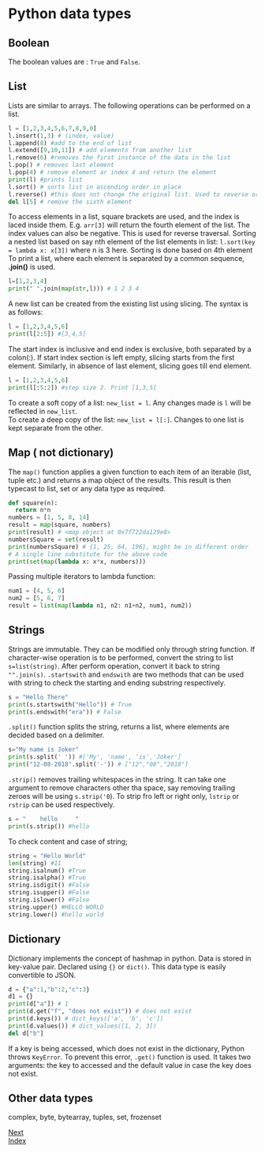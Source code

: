 # Python data types

## Boolean
The boolean values are : `True` and `False`.

## List
Lists are similar to arrays. The following operations can be performed on a list.
```Python
l = [1,2,3,4,5,6,7,8,9,0]
l.insert(1,3) # (index, value)
l.append(8) #add to the end of list
l.extend([9,10,11]) # add elements from another list
l.remove(6) #removes the first instance of the data in the list
l.pop() # removes last element 
l.pop(4) # remove element ar index 4 and return the element
print(l) #prints list
l.sort() # sorts list in ascending order in place
l.reverse() #this does not change the original list. Used to reverse order of elements
del l[5] # remove the sixth element
```
To access elements in a list, square brackets are used, and the index is laced inside them. E.g. `arr[3]` will return the
fourth element of the list. The index values can also be negative. This is used for reverse traversal.
Sorting a nested list based on say nth element of the list elements in list:
`l.sort(key = lambda x: x[3])` where n is 3 here. Sorting is done based on 4th element
To print a list, where each element is separated by a common sequence, **.join()** is used.
```python
l=[1,2,3,4]
print(" ".join(map(str,l))) # 1 2 3 4
```
A new list can be created from the existing list using slicing. The syntax is as follows:
```Python
l = [1,2,3,4,5,6]
print(l[2:5]) #[3,4,5]
```
The start index is inclusive and end index is exclusive, both separated by a colon(:). If start index section is left empty,
slicing starts from the first element. Similarly, in absence of last element, slicing goes till end element.
```Python
l = [1,2,3,4,5,6]
print(l[:5:2]) #step size 2. Print [1,3,5]
```
To create a soft copy of a list: `new_list = l`. Any changes made is `l` will be reflected in `new_list`.  
To create a deep copy of the list: `new_list = l[:]`. Changes to one list is kept separate from the other.

## Map ( not dictionary)
The `map()` function applies a given function to each item of an iterable (list, tuple etc.) and returns a map object of the 
results. This result is then typecast to list, set or any data type as required.
```python
def square(n):
  return n*n
numbers = [1, 5, 8, 14]
result = map(square, numbers)
print(result) # <map object at 0x7f722da129e8>
numbersSquare = set(result)
print(numbersSquare) # {1, 25, 64, 196}, might be in different order
# A single line substitute for the above code
print(set(map(lambda x: x*x, numbers)))
```
Passing multiple iterators to lambda function:
```python
num1 = [4, 5, 6]
num2 = [5, 6, 7]
result = list(map(lambda n1, n2: n1+n2, num1, num2))
```

## Strings
Strings are immutable. They can be modified only through string function. If character-wise operation is to be performed,
convert the string to list `s=list(string)`. After perform operation, convert it  back to string `"".join(s)`.
`.startswith` and `endswith` are two methods that can be used with string to check the starting and ending substring 
respectively.
```python
s = "Hello There"
print(s.startswith("Hello")) # True
print(s.endswith("era")) # False
```
`.split()` function splits the string, returns a list, where elements are decided based on a delimiter.
```python
s="My name is Joker"
print(s.split(' ')) #['My', 'name', 'is','Joker']
print("12-08-2018".split('-')) # ["12","08","2018"]
```
`.strip()` removes trailing whitespaces in the string. It can take one argument to remove characters other tha space, say
removing trailing zeroes will be using `s.strip('0`). To strip fro left or right only, `lstrip` or `rstrip` can be used
respectively.
```python
s = "    hello     "
print(s.strip()) #hello
```
To check content and case of string;
```python
string = "Hello World"
len(string) #11
string.isalnum() #True
string.isalpha() #True
string.isdigit() #False
string.isupper() #False
string.islower() #False
string.upper() #HELLO WORLD
string.lower() #hello world
```

## Dictionary
Dictionary implements the concept of hashmap in python. Data is stored in key-value pair. Declared using `{}` or `dict()`. 
This data type is easily convertible to JSON. 
```Python
d = {"a":1,"b":2,"c":3}
d1 = {}
print(d["a"]) # 1
print(d.get("f", "does not exist")) # does not exist
print(d.keys()) # dict_keys(['a', 'b', 'c'])
print(d.values()) # dict_values([1, 2, 3])
del d["b"]
```
If a key is being accessed, which does not exist in the dictionary, Python throws `KeyError`. To prevent this error,
`.get()` function is used. It takes two arguments: the key to accessed and the default value in case the key does not exist.

## Other data types
complex, byte, bytearray, tuples, set, frozenset

[Next](./part_2_loop_conditionals.md)  
[Index](/README.md)
